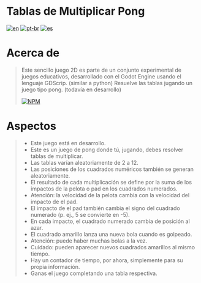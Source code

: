 # **Tablas de Multiplicar Pong**
[![en](https://img.shields.io/badge/lang-en-red.svg)](https://github.com/softpva/pongMultiplicationTable)
[![pt-br](https://img.shields.io/badge/lang-pt--br-green.svg)](./README.pt-br.md)
[![es](https://img.shields.io/badge/lang-es-yellow.svg)](./README.es.md)  

# Acerca de
> Este sencillo juego 2D es parte de un conjunto experimental de juegos educativos, desarrollado con el Godot Engine usando el lenguaje GDScrip. (similar a python)
> Resuelve las tablas jugando un juego tipo pong. (todavía en desarrollo)
>
> [![NPM](https://img.shields.io/npm/l/react)](./LICENSE) 

# Aspectos
> - Este juego está en desarrollo.
> - Este es un juego de pong donde tú, jugando, debes resolver tablas de multiplicar.
> - Las tablas varían aleatoriamente de 2 a 12.
> - Las posiciones de los cuadrados numéricos también se generan aleatoriamente.
> - El resultado de cada multiplicación se define por la suma de los impactos de la pelota o pad en los cuadrados numerados.
> - Atención: la velocidad de la pelota cambia con la velocidad del impacto de el pad.
> - El impacto de el pad también cambia el signo del cuadrado numerado (p. ej., 5 se convierte en -5).
> - En cada impacto, el cuadrado numerado cambia de posición al azar.
> - El cuadrado amarillo lanza una nueva bola cuando es golpeado.
> - Atención: puede haber muchas bolas a la vez.
> - Cuidado: pueden aparecer nuevos cuadrados amarillos al mismo tiempo.
> - Hay un contador de tiempo, por ahora, simplemente para su propia información.
> - Ganas el juego completando una tabla respectiva.
